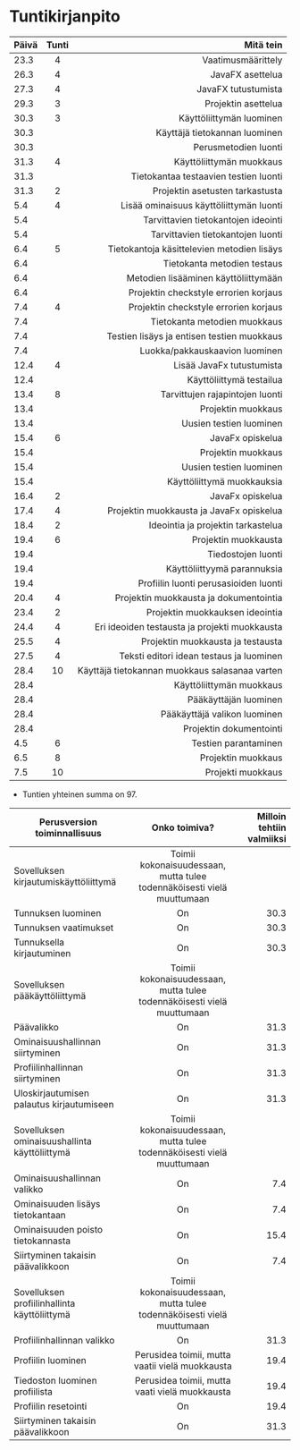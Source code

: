 # Tuntikirjanpito

| Päivä        | Tunti          | Mitä tein  |                     
| ------------- |:-------------:| -----:|                          
|  23.3     | 4 | Vaatimusmäärittely |
|  26.3     | 4      |   JavaFX asettelua |
| 27.3 | 4      |  JavaFX tutustumista |
| 29.3 | 3 | Projektin asettelua |
|30.3 | 3 | Käyttöliittymän luominen|
|30.3 |   | Käyttäjä tietokannan luominen |
|30.3 |   | Perusmetodien luonti |
|31.3| 4 | Käyttöliittymän muokkaus |
|31.3|   | Tietokantaa testaavien testien luonti |
|31.3| 2 | Projektin asetusten tarkastusta|
|5.4| 4 | Lisää ominaisuus käyttöliittymän luonti |
|5.4|   | Tarvittavien tietokantojen ideointi |
|5.4|   | Tarvittavien tietokantojen luonti |
|6.4| 5 | Tietokantoja käsittelevien metodien lisäys|
|6.4|   | Tietokanta metodien testaus |
|6.4|   | Metodien lisääminen käyttöliittymään |
|6.4|   |  Projektin checkstyle errorien korjaus |
|7.4| 4 | Projektin checkstyle errorien korjaus |
|7.4|   | Tietokanta metodien muokkaus |
|7.4|   | Testien lisäys ja entisen testien muokkaus|
|7.4|   | Luokka/pakkauskaavion luominen|
|12.4|4 | Lisää JavaFx tutustumista |
|12.4|  | Käyttöliittymä testailua |
|13.4|8 | Tarvittujen rajapintojen luonti |
|13.4|  | Projektin muokkaus |
|13.4|  | Uusien testien luominen |
|15.4|6 | JavaFx opiskelua |
|15.4|  | Projektin muokkaus |
|15.4|  | Uusien testien luominen |
|15.4|  | Käyttöliittymä muokkauksia |
|16.4|2 | JavaFx opiskelua |
|17.4|4 | Projektin muokkausta ja JavaFx opiskelua |
|18.4|2 | Ideointia ja projektin tarkastelua |
|19.4|6 | Projektin muokkausta |
|19.4|  | Tiedostojen luonti |
|19.4|  | Käyttöliittyymä parannuksia |
|19.4|  | Profiilin luonti perusasioiden luonti |
|20.4|4 | Projektin muokkausta ja dokumentointia |
|23.4|2 | Projektin muokkauksen ideointia |
|24.4|4 | Eri ideoiden testausta ja projekti muokkausta |
|25.5|4 | Projektin muokkausta ja testausta |
|27.5|4 | Teksti editori idean testaus ja luominen|
|28.4|10| Käyttäjä tietokannan muokkaus salasanaa varten |
|28.4|  | Käyttöliittymän muokkaus |
|28.4|  | Pääkäyttäjän luominen |
|28.4|  | Pääkäyttäjä valikon luominen |
|28.4|  | Projektin dokumentointi |
|4.5 |6 | Testien parantaminen | 
|6.5 |8 | Projektin muokkaus |
|7.5 |10 | Projekti muokkaus |

- Tuntien yhteinen summa on 97.

| Perusversion toiminnallisuus | Onko toimiva?| Milloin tehtiin valmiiksi |
| ------------- |:-------------:|  -----:|     
| Sovelluksen kirjautumiskäyttöliittymä | Toimii kokonaisuudessaan, mutta tulee todennäköisesti vielä muuttumaan |  |
| Tunnuksen luominen | On | 30.3 |
| Tunnuksen vaatimukset | On | 30.3 |
| Tunnuksella kirjautuminen | On | 30.3 |
| Sovelluksen pääkäyttöliittymä | Toimii kokonaisuudessaan, mutta tulee todennäköisesti vielä muuttumaan |  |
| Päävalikko | On | 31.3 |
| Ominaisuushallinnan siirtyminen | On | 31.3 |
| Profiilinhallinnan siirtyminen | On | 31.3 |
| Uloskirjautumisen palautus kirjautumiseen | On | 31.3 |
| Sovelluksen ominaisuushallinta käyttöliittymä | Toimii kokonaisuudessaan, mutta tulee todennäköisesti vielä muuttumaan |  |
| Ominaisuushallinnan valikko | On | 7.4 |
| Ominaisuuden lisäys tietokantaan | On | 7.4 |
| Ominaisuuden poisto tietokannasta | On | 15.4 |
| Siirtyminen takaisin päävalikkoon | On | 7.4 |
| Sovelluksen profiilinhallinta käyttöliittymä | Toimii kokonaisuudessaan, mutta tulee todennäköisesti vielä muuttumaan | |
| Profiilinhallinnan valikko | On | 31.3 |
| Profiilin luominen | Perusidea toimii, mutta vaatii vielä muokkausta | 19.4 |
| Tiedoston luominen profiilista | Perusidea toimii, mutta vaati vielä muokkausta | 19.4 |
| Profiilin resetointi | On | 19.4 |
| Siirtyminen takaisin päävalikkoon |On | 31.3 |




